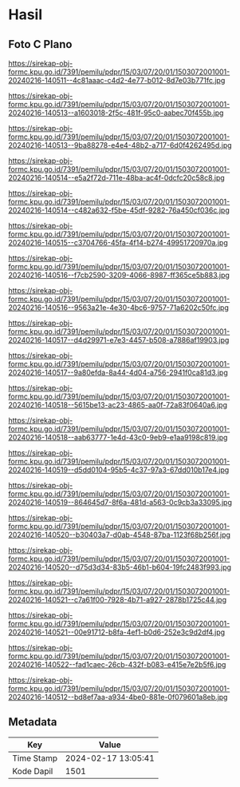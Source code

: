 # Hasil

## Foto C Plano

https://sirekap-obj-formc.kpu.go.id/7391/pemilu/pdpr/15/03/07/20/01/1503072001001-20240216-140511--4c81aaac-c4d2-4e77-b012-8d7e03b771fc.jpg

https://sirekap-obj-formc.kpu.go.id/7391/pemilu/pdpr/15/03/07/20/01/1503072001001-20240216-140513--a1603018-2f5c-481f-95c0-aabec70f455b.jpg

https://sirekap-obj-formc.kpu.go.id/7391/pemilu/pdpr/15/03/07/20/01/1503072001001-20240216-140513--9ba88278-e4e4-48b2-a717-6d0f4262495d.jpg

https://sirekap-obj-formc.kpu.go.id/7391/pemilu/pdpr/15/03/07/20/01/1503072001001-20240216-140514--e5a2f72d-711e-48ba-ac4f-0dcfc20c58c8.jpg

https://sirekap-obj-formc.kpu.go.id/7391/pemilu/pdpr/15/03/07/20/01/1503072001001-20240216-140514--c482a632-f5be-45df-9282-76a450cf036c.jpg

https://sirekap-obj-formc.kpu.go.id/7391/pemilu/pdpr/15/03/07/20/01/1503072001001-20240216-140515--c3704766-45fa-4f14-b274-49951720970a.jpg

https://sirekap-obj-formc.kpu.go.id/7391/pemilu/pdpr/15/03/07/20/01/1503072001001-20240216-140516--f7cb2590-3209-4066-8987-ff365ce5b883.jpg

https://sirekap-obj-formc.kpu.go.id/7391/pemilu/pdpr/15/03/07/20/01/1503072001001-20240216-140516--9563a21e-4e30-4bc6-9757-71a6202c50fc.jpg

https://sirekap-obj-formc.kpu.go.id/7391/pemilu/pdpr/15/03/07/20/01/1503072001001-20240216-140517--d4d29971-e7e3-4457-b508-a7886af19903.jpg

https://sirekap-obj-formc.kpu.go.id/7391/pemilu/pdpr/15/03/07/20/01/1503072001001-20240216-140517--9a80efda-8a44-4d04-a756-2941f0ca81d3.jpg

https://sirekap-obj-formc.kpu.go.id/7391/pemilu/pdpr/15/03/07/20/01/1503072001001-20240216-140518--5615be13-ac23-4865-aa0f-72a83f0640a6.jpg

https://sirekap-obj-formc.kpu.go.id/7391/pemilu/pdpr/15/03/07/20/01/1503072001001-20240216-140518--aab63777-1e4d-43c0-9eb9-e1aa9198c819.jpg

https://sirekap-obj-formc.kpu.go.id/7391/pemilu/pdpr/15/03/07/20/01/1503072001001-20240216-140519--d5dd0104-95b5-4c37-97a3-67dd010b17e4.jpg

https://sirekap-obj-formc.kpu.go.id/7391/pemilu/pdpr/15/03/07/20/01/1503072001001-20240216-140519--864645d7-8f6a-481d-a563-0c9cb3a33095.jpg

https://sirekap-obj-formc.kpu.go.id/7391/pemilu/pdpr/15/03/07/20/01/1503072001001-20240216-140520--b30403a7-d0ab-4548-87ba-1123f68b256f.jpg

https://sirekap-obj-formc.kpu.go.id/7391/pemilu/pdpr/15/03/07/20/01/1503072001001-20240216-140520--d75d3d34-83b5-46b1-b604-19fc2483f993.jpg

https://sirekap-obj-formc.kpu.go.id/7391/pemilu/pdpr/15/03/07/20/01/1503072001001-20240216-140521--c7a61f00-7928-4b71-a927-2878b1725c44.jpg

https://sirekap-obj-formc.kpu.go.id/7391/pemilu/pdpr/15/03/07/20/01/1503072001001-20240216-140521--00e91712-b8fa-4ef1-b0d6-252e3c9d2df4.jpg

https://sirekap-obj-formc.kpu.go.id/7391/pemilu/pdpr/15/03/07/20/01/1503072001001-20240216-140522--fad1caec-26cb-432f-b083-e415e7e2b5f6.jpg

https://sirekap-obj-formc.kpu.go.id/7391/pemilu/pdpr/15/03/07/20/01/1503072001001-20240216-140512--bd8ef7aa-a934-4be0-881e-0f079601a8eb.jpg


## Metadata

| Key        | Value               |
| ---------- | ------------------- |
| Time Stamp | 2024-02-17 13:05:41 |
| Kode Dapil | 1501                |



